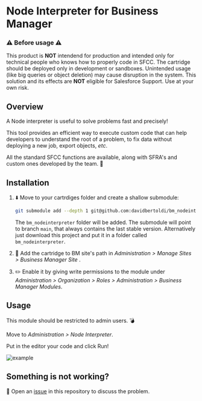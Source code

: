 # Node Interpreter for Business Manager
### :warning: Before usage :warning:
This product is **NOT** intendend for production and intended only for technical people who knows how to properly code in SFCC. 
The cartridge should be deployed only in development or sandboxes.
Unintended usage (like big queries or object deletion) may cause disruption in the system. 
This solution and its effects are **NOT** eligible for Salesforce Support. Use at your own risk.


## Overview
A Node interpreter is useful to solve problems fast and precisely!

This tool provides an efficient way to execute custom code that can help developers to understand the root of a problem, to fix data without deploying a new job, export objects, *etc*.

All the standard SFCC functions are available, along with SFRA's and custom ones developed by the team. :muscle:

## Installation
1. :arrow_down: Move to your cartrdiges folder and create a shallow submodule:
   ```bash
   git submodule add --depth 1 git@github.com:davidbertoldi/bm_nodeinterpreter.git
   ```
   The `bm_nodeinterpreter` folder will be added. The submodule will point to branch `main`, that always contains the last stable version.
   Alternatively just download this project and put it in a folder called `bm_nodeinterpreter`.

2. :page_facing_up: Add the cartridge to BM site's path in *Administration > Manage Sites > Business Manager Site* .

3. :pencil2: Enable it by giving write permissions to the module under *Administration > Organization > Roles > Administration > Business Manager Modules*.

## Usage
This module should be restricted to admin users. :bomb:

Move to *Administration > Node Interpreter*.

Put in the editor your code and click Run! 

![example](https://i.imgur.com/3hHEIQU.png)


## Something is not working?
:triangular_flag_on_post: Open an [issue](https://github.com/davidbertoldi/bm_nodeinterpreter/issues/new) in this repository to discuss the problem.
